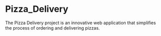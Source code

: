 # Pizza_Delivery
The Pizza Delivery project is an innovative web application that simplifies the process of ordering and delivering pizzas.
